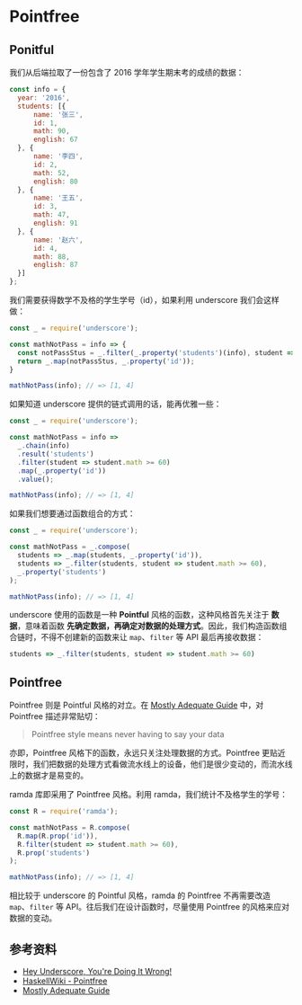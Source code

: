 # Pointfree

## Ponitful

我们从后端拉取了一份包含了 2016 学年学生期末考的成绩的数据：

```javascript
const info = {
  year: '2016',
  students: [{
      name: '张三',
      id: 1,
      math: 90,
      english: 67
  }, {
      name: '李四',
      id: 2,
      math: 52,
      english: 80
  }, {
      name: '王五',
      id: 3,
      math: 47,
      english: 91
  }, {
      name: '赵六',
      id: 4,
      math: 88,
      english: 87
  }]
};
```

我们需要获得数学不及格的学生学号（id），如果利用 underscore 我们会这样做：

```javascript
const _ = require('underscore');

const mathNotPass = info => {
  const notPassStus = _.filter(_.property('students')(info), student => student.math >= 60);
  return _.map(notPassStus, _.property('id'));
}

mathNotPass(info); // => [1, 4]
```

如果知道 underscore 提供的链式调用的话，能再优雅一些：

```javascript
const _ = require('underscore');

const mathNotPass = info =>
  _.chain(info)
  .result('students')
  .filter(student => student.math >= 60)
  .map(_.property('id'))
  .value();

mathNotPass(info); // => [1, 4]
```

如果我们想要通过函数组合的方式：

```javascript
const _ = require('underscore');

const mathNotPass = _.compose(
  students => _.map(students, _.property('id')),
  students => _.filter(students, student => student.math >= 60),
  _.property('students')
);

mathNotPass(info); // => [1, 4]
```

underscore 使用的函数是一种 **Pointful** 风格的函数，这种风格首先关注于 **数据**，意味着函数 **先确定数据，再确定对数据的处理方式**。因此，我们构造函数组合链时，不得不创建新的函数来让 `map`、`filter` 等 API 最后再接收数据：

```javascript
students => _.filter(students, student => student.math >= 60)
```

## Pointfree

Pointfree 则是 Pointful 风格的对立。在 [Mostly Adequate Guide](https://drboolean.gitbooks.io/mostly-adequate-guide/content/ch5.html#pointfree) 中，对 Pointfree 描述非常贴切：

> Pointfree style means never having to say your data

亦即，Pointfree 风格下的函数，永远只关注处理数据的方式。Pointfree 更贴近限时，我们把数据的处理方式看做流水线上的设备，他们是很少变动的，而流水线上的数据才是易变的。

ramda 库即采用了 Pointfree 风格。利用 ramda，我们统计不及格学生的学号：

```js
const R = require('ramda');

const mathNotPass = R.compose(
  R.map(R.prop('id')),
  R.filter(student => student.math >= 60),
  R.prop('students')
);

mathNotPass(info); // => [1, 4]
```

相比较于 underscore 的 Pointful 风格，ramda 的 Pointfree 不再需要改造 `map`、`filter` 等 API。往后我们在设计函数时，尽量使用 Pointfree 的风格来应对数据的变动。

## 参考资料

- [Hey Underscore, You're Doing It Wrong!](https://www.youtube.com/watch?v=m3svKOdZijA)
- [HaskellWiki - Pointfree](https://wiki.haskell.org/Pointfree)
- [Mostly Adequate Guide](https://drboolean.gitbooks.io/mostly-adequate-guide/content/ch5.html#pointfree)
